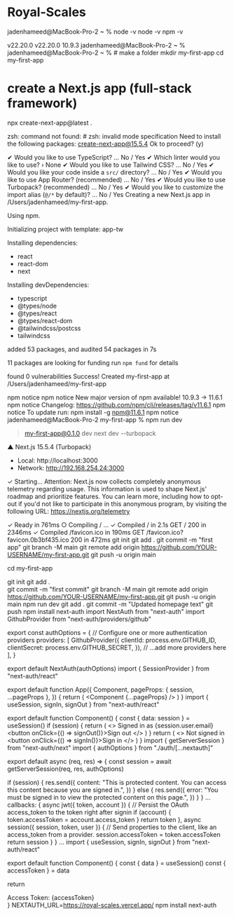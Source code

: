 # Royal-Scales
jadenhameed@MacBook-Pro-2 ~ % node -v
node -v
npm -v

v22.20.0
v22.20.0
10.9.3
jadenhameed@MacBook-Pro-2 ~ % 
jadenhameed@MacBook-Pro-2 ~ % # make a folder
mkdir my-first-app
cd my-first-app

# create a Next.js app (full-stack framework)
npx create-next-app@latest .

zsh: command not found: #
zsh: invalid mode specification
Need to install the following packages:
create-next-app@15.5.4
Ok to proceed? (y) 

✔ Would you like to use TypeScript? … No / Yes
✔ Which linter would you like to use? › None
✔ Would you like to use Tailwind CSS? … No / Yes
✔ Would you like your code inside a `src/` directory? … No / Yes
✔ Would you like to use App Router? (recommended) … No / Yes
✔ Would you like to use Turbopack? (recommended) … No / Yes
✔ Would you like to customize the import alias (`@/*` by default)? … No / Yes
Creating a new Next.js app in /Users/jadenhameed/my-first-app.

Using npm.

Initializing project with template: app-tw 


Installing dependencies:
- react
- react-dom
- next

Installing devDependencies:
- typescript
- @types/node
- @types/react
- @types/react-dom
- @tailwindcss/postcss
- tailwindcss


added 53 packages, and audited 54 packages in 7s

11 packages are looking for funding
  run `npm fund` for details

found 0 vulnerabilities
Success! Created my-first-app at /Users/jadenhameed/my-first-app

npm notice
npm notice New major version of npm available! 10.9.3 -> 11.6.1
npm notice Changelog: https://github.com/npm/cli/releases/tag/v11.6.1
npm notice To update run: npm install -g npm@11.6.1
npm notice
jadenhameed@MacBook-Pro-2 my-first-app % npm run dev


> my-first-app@0.1.0 dev
> next dev --turbopack

   ▲ Next.js 15.5.4 (Turbopack)
   - Local:        http://localhost:3000
   - Network:      http://192.168.254.24:3000

 ✓ Starting...
Attention: Next.js now collects completely anonymous telemetry regarding usage.
This information is used to shape Next.js' roadmap and prioritize features.
You can learn more, including how to opt-out if you'd not like to participate in this anonymous program, by visiting the following URL:
https://nextjs.org/telemetry

 ✓ Ready in 761ms
 ○ Compiling / ...
 ✓ Compiled / in 2.1s
 GET / 200 in 2346ms
 ✓ Compiled /favicon.ico in 190ms
 GET /favicon.ico?favicon.0b3bf435.ico 200 in 472ms
git init
git add .
git commit -m "first app"
git branch -M main
git remote add origin https://github.com/YOUR-USERNAME/my-first-app.git
git push -u origin main

cd my-first-app

git init
git add .                            
git commit -m "first commit"
git branch -M main
git remote add origin https://github.com/YOUR-USERNAME/my-first-app.git
git push -u origin main
npm run dev
git add .
git commit -m "Updated homepage text"
git push
npm install next-auth
import NextAuth from "next-auth"
import GithubProvider from "next-auth/providers/github"

export const authOptions = {
  // Configure one or more authentication providers
  providers: [
    GithubProvider({
      clientId: process.env.GITHUB_ID,
      clientSecret: process.env.GITHUB_SECRET,
    }),
    // ...add more providers here
  ],
}

export default NextAuth(authOptions)
import { SessionProvider } from "next-auth/react"

export default function App({
  Component,
  pageProps: { session, ...pageProps },
}) {
  return (
    <SessionProvider session={session}>
      <Component {...pageProps} />
    </SessionProvider>
  )
}
import { useSession, signIn, signOut } from "next-auth/react"

export default function Component() {
  const { data: session } = useSession()
  if (session) {
    return (
      <>
        Signed in as {session.user.email} <br />
        <button onClick={() => signOut()}>Sign out</button>
      </>
    )
  }
  return (
    <>
      Not signed in <br />
      <button onClick={() => signIn()}>Sign in</button>
    </>
  )
}
import { getServerSession } from "next-auth/next"
import { authOptions } from "./auth/[...nextauth]"

export default async (req, res) => {
  const session = await getServerSession(req, res, authOptions)

  if (session) {
    res.send({
      content:
        "This is protected content. You can access this content because you are signed in.",
    })
  } else {
    res.send({
      error: "You must be signed in to view the protected content on this page.",
    })
  }
}
...
callbacks: {
  async jwt({ token, account }) {
    // Persist the OAuth access_token to the token right after signin
    if (account) {
      token.accessToken = account.access_token
    }
    return token
  },
  async session({ session, token, user }) {
    // Send properties to the client, like an access_token from a provider.
    session.accessToken = token.accessToken
    return session
  }
}
...
import { useSession, signIn, signOut } from "next-auth/react"

export default function Component() {
  const { data } = useSession()
  const { accessToken } = data

  return <div>Access Token: {accessToken}</div>
}
NEXTAUTH_URL=https://royal-scales.vercel.app/
npm install next-auth

